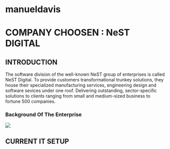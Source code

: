 # manueldavis

# COMPANY CHOOSEN : NeST DIGITAL

## INTRODUCTION

The software division of the well-known NeST group of enterprises is called NeST Digital. 
To provide customers transformational trunkey solutions, they house their specialized manufacturing services, 
engineering design and software sevices under one roof. Delivering outstanding, sector-specific
solutions to clients ranging from small and medium-sized business to fortune 500 companies.




### **Background Of The Enterprise**
<p>
<img src="C:\Users\91944\Downloads\infrastructure.png">
</p>





## CURRENT IT SETUP






     
